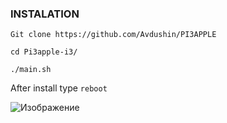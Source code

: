 ### INSTALATION 

` Git clone https://github.com/Avdushin/PI3APPLE `
 
` cd Pi3apple-i3/ `
 
` ./main.sh ` 

After install type ` reboot `

![Изображение](https://cdn.discordapp.com/attachments/650681889308278785/887051257452331098/unknown.png)
